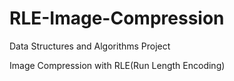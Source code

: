 # RLE-Image-Compression
Data Structures and Algorithms Project

Image Compression with RLE(Run Length Encoding) 
